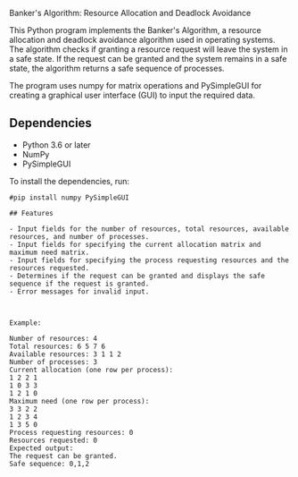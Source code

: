 Banker's Algorithm: Resource Allocation and Deadlock Avoidance

This Python program implements the Banker's Algorithm, a resource allocation and deadlock avoidance algorithm used in operating systems. The algorithm checks if granting a resource 
request will leave the system in a safe state. If the request can be granted and the system remains in a safe state, the algorithm returns a safe sequence of processes.

The program uses numpy for matrix operations and PySimpleGUI for creating a graphical user interface (GUI) to input the required data.

## Dependencies

- Python 3.6 or later
- NumPy
- PySimpleGUI

To install the dependencies, run:

```shell
#pip install numpy PySimpleGUI

## Features

- Input fields for the number of resources, total resources, available resources, and number of processes.
- Input fields for specifying the current allocation matrix and maximum need matrix.
- Input fields for specifying the process requesting resources and the resources requested.
- Determines if the request can be granted and displays the safe sequence if the request is granted.
- Error messages for invalid input.



Example:

Number of resources: 4
Total resources: 6 5 7 6
Available resources: 3 1 1 2
Number of processes: 3
Current allocation (one row per process):
1 2 2 1
1 0 3 3
1 2 1 0
Maximum need (one row per process):
3 3 2 2
1 2 3 4
1 3 5 0
Process requesting resources: 0
Resources requested: 0
Expected output:
The request can be granted.
Safe sequence: 0,1,2
